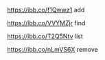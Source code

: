 https://ibb.co/f1Qwwz1 add


https://ibb.co/VVYMZjr find


https://ibb.co/T2Q5Ntv list


https://ibb.co/nLmVS6X remove


